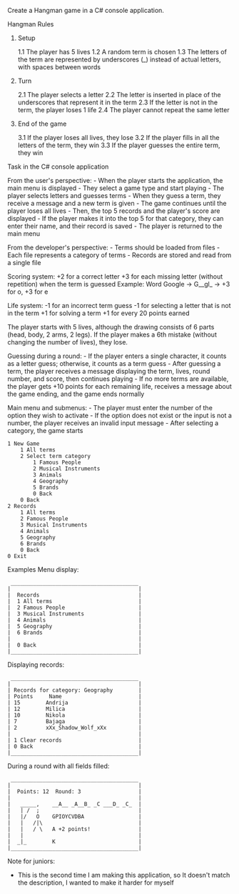 Create a Hangman game in a C# console application.

Hangman Rules

1. Setup

	1.1 The player has 5 lives
	1.2 A random term is chosen
	1.3 The letters of the term are represented by underscores (_) instead of actual letters, with spaces between words

2. Turn

	2.1 The player selects a letter
	2.2 The letter is inserted in place of the underscores that represent it in the term
	2.3 If the letter is not in the term, the player loses 1 life
	2.4 The player cannot repeat the same letter

3. End of the game

	3.1 If the player loses all lives, they lose
	3.2 If the player fills in all the letters of the term, they win
	3.3 If the player guesses the entire term, they win

Task in the C# console application

From the user's perspective:
	- When the player starts the application, the main menu is displayed
	- They select a game type and start playing
	- The player selects letters and guesses terms
	- When they guess a term, they receive a message and a new term is given
	- The game continues until the player loses all lives
	- Then, the top 5 records and the player's score are displayed
	- If the player makes it into the top 5 for that category, they can enter their name, and their record is saved
	- The player is returned to the main menu

From the developer's perspective:
	- Terms should be loaded from files
	- Each file represents a category of terms
	- Records are stored and read from a single file

Scoring system:
	+2 for a correct letter
	+3 for each missing letter (without repetition) when the term is guessed
	  Example: Word Google -> G__gl_ -> +3 for o, +3 for e

Life system:
	-1 for an incorrect term guess
	-1 for selecting a letter that is not in the term
	+1 for solving a term
	+1 for every 20 points earned

The player starts with 5 lives, although the drawing consists of 6 parts (head, body, 2 arms, 2 legs). If the player makes a 6th mistake (without changing the number of lives), they lose.

Guessing during a round:
	- If the player enters a single character, it counts as a letter guess; otherwise, it counts as a term guess
	- After guessing a term, the player receives a message displaying the term, lives, round number, and score, then continues playing
	- If no more terms are available, the player gets +10 points for each remaining life, receives a message about the game ending, and the game ends normally

Main menu and submenus:
	- The player must enter the number of the option they wish to activate
	- If the option does not exist or the input is not a number, the player receives an invalid input message
	- After selecting a category, the game starts

```
1 New Game
	1 All terms
	2 Select term category
		1 Famous People
		2 Musical Instruments
		3 Animals
		4 Geography
		5 Brands
		0 Back
	0 Back
2 Records
	1 All terms
	2 Famous People
	3 Musical Instruments
	4 Animals
	5 Geography
	6 Brands
	0 Back
0 Exit
```

Examples
Menu display:
```
 ________________________________________
|                                        |
|  Records                               |
|  1 All terms                           |
|  2 Famous People                       |
|  3 Musical Instruments                 |
|  4 Animals                             |
|  5 Geography                           |
|  6 Brands                              |
|                                        |
|  0 Back                                |
|________________________________________|
```

Displaying records:
```
 ________________________________________
|                                        |
| Records for category: Geography        |
| Points     Name                        |
| 15        Andrija                      |
| 12        Milica                       |
| 10        Nikola                       |
| 7         Bajaga                       |
| 2         xXx_Shadow_Wolf_xXx          |
|                                        |
| 1 Clear records                        |
| 0 Back                                 |
|________________________________________|
```

During a round with all fields filled:
```
 ________________________________________
|                                        |
|  Points: 12  Round: 3                  |
|                                        |
|   _____,    __A__ _A__B_ _C ___D_ _C_  |
|   | /  ;                               |
|   |/   O    GPIOYCVDBA                 |
|   |   /|\                              |
|   |   / \   A +2 points!               |
|   |                                    |
|  _|_        K                          |
|________________________________________|
```

Note for juniors:
- This is the second time I am making this application, so It doesn't match the description, I wanted to make it harder for myself
